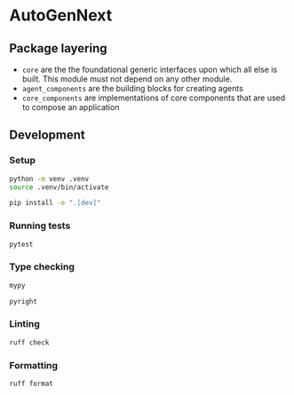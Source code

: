 # AutoGenNext

## Package layering

- `core` are the the foundational generic interfaces upon which all else is built. This module must not depend on any other module.
- `agent_components` are the building blocks for creating agents
- `core_components` are implementations of core components that are used to compose an application

## Development

### Setup

```sh
python -m venv .venv
source .venv/bin/activate

pip install -e ".[dev]"
```

### Running tests

```sh
pytest
```

### Type checking

```sh
mypy
```

```sh
pyright
```

### Linting

```sh
ruff check
```

### Formatting

```sh
ruff format
```
